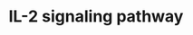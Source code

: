 ---
annotations:
- id: PW:0000512
  parent: signaling pathway
  type: Pathway Ontology
  value: Interleukin mediated signaling pathway
- id: PW:0000907
  parent: signaling pathway
  type: Pathway Ontology
  value: interleukin-2 signaling pathway
authors:
- A.Pandey
- MaintBot
- Khanspers
- Mkutmon
- MartijnVanIersel
- AlexanderPico
- NetPath
- Christine Chichester
- Fehrhart
- Egonw
- Eweitz
citedin:
- link: PMC8751594
- link: PMC8431385
- link: PMC7339012
description: IL-2 is a multifunctional cytokine with pleiotropic effects on several
  cells of the immune system. IL-2 was originally discovered as a T cell growth factor,
  but it was also found to have actions related to B cell proliferation, and cytolytic
  activity of natural killer cells. IL-2 also activates lymphokine activated killer
  cells. In contrast to its proliferative effects, IL-2 also has potent activity in
  a process known as activation-induced cell death. More recently, IL-2 was shown
  to promote tolerance through its effects on regulatory T cell development. IL-2
  clinically has anti-cancer effects as well as utility in supporting T cell numbers
  in HIV/AIDS. There are three classes of IL-2 receptors, binding IL-2 with low, intermediate,
  or high-affinity. The low affinity receptor (IL-2RÃŽÂ± alone) is not functional;
  signaling by IL-2 involves either the high affinity hetero-trimeric receptor containing
  IL-2RÃŽÂ±, IL-2RÃŽÂ² and the common cytokine receptor gamma chain (originally named
  IL-2RÃŽÂ³ and now generally denoted as ÃŽÂ³c) or the intermediate affinity heterodimeric
  receptor composed of IL-2RÃŽÂ² and ÃŽÂ³c. IL-2 stimulation induces the activation
  of the Janus family tyrosine kinases JAK1 and JAK3, which associate with IL-2RÃŽÂ²
  and ÃŽÂ³c, respectively. These kinases in turn phosphorylate IL-2RÃŽÂ² and induce
  tyrosine phosphorylation of STATs (signal transducers and activators of transcription)
  and various other downstream targets. The downstream signaling pathways activated
  by IL-2 also involves mitogen-activated protein kinase and phosphoinositide 3-kinase
  signaling modules, leading to both mitogenic and anti-apoptotic signals. Please
  access this pathway at [http://www.netpath.org/netslim/IL_2_pathway.html NetSlim]
  database. NetPath is a collaborative project between PandeyLab at Johns Hopkins
  University (http://pandeylab.igm.jhmi.edu) and the Institute of Bioinformatics (http://www.ibioinformatics.org).
  If you use this pathway, please cite the NetPath website until the pathway is published.
last-edited: 2021-12-23
ndex: 27703bb3-8b60-11eb-9e72-0ac135e8bacf
organisms:
- Homo sapiens
redirect_from:
- /index.php/Pathway:WP49
- /instance/WP49
- /instance/WP49_rr120703
revision: r120703
schema-jsonld:
- '@context': https://schema.org/
  '@id': https://wikipathways.github.io/pathways/WP49.html
  '@type': Dataset
  creator:
    '@type': Organization
    name: WikiPathways
  description: IL-2 is a multifunctional cytokine with pleiotropic effects on several
    cells of the immune system. IL-2 was originally discovered as a T cell growth
    factor, but it was also found to have actions related to B cell proliferation,
    and cytolytic activity of natural killer cells. IL-2 also activates lymphokine
    activated killer cells. In contrast to its proliferative effects, IL-2 also has
    potent activity in a process known as activation-induced cell death. More recently,
    IL-2 was shown to promote tolerance through its effects on regulatory T cell development.
    IL-2 clinically has anti-cancer effects as well as utility in supporting T cell
    numbers in HIV/AIDS. There are three classes of IL-2 receptors, binding IL-2 with
    low, intermediate, or high-affinity. The low affinity receptor (IL-2RÃŽÂ± alone)
    is not functional; signaling by IL-2 involves either the high affinity hetero-trimeric
    receptor containing IL-2RÃŽÂ±, IL-2RÃŽÂ² and the common cytokine receptor gamma
    chain (originally named IL-2RÃŽÂ³ and now generally denoted as ÃŽÂ³c) or the intermediate
    affinity heterodimeric receptor composed of IL-2RÃŽÂ² and ÃŽÂ³c. IL-2 stimulation
    induces the activation of the Janus family tyrosine kinases JAK1 and JAK3, which
    associate with IL-2RÃŽÂ² and ÃŽÂ³c, respectively. These kinases in turn phosphorylate
    IL-2RÃŽÂ² and induce tyrosine phosphorylation of STATs (signal transducers and
    activators of transcription) and various other downstream targets. The downstream
    signaling pathways activated by IL-2 also involves mitogen-activated protein kinase
    and phosphoinositide 3-kinase signaling modules, leading to both mitogenic and
    anti-apoptotic signals. Please access this pathway at [http://www.netpath.org/netslim/IL_2_pathway.html
    NetSlim] database. NetPath is a collaborative project between PandeyLab at Johns
    Hopkins University (http://pandeylab.igm.jhmi.edu) and the Institute of Bioinformatics
    (http://www.ibioinformatics.org). If you use this pathway, please cite the NetPath
    website until the pathway is published.
  keywords:
  - AKT1
  - CBL
  - CISH
  - CRKL
  - FOXO3A
  - FYN
  - GAB2
  - GRB2
  - HRAS
  - IL2
  - IL2RA
  - IL2RB
  - IL2RG
  - JAK1
  - JAK3
  - LCK
  - MAP2K1
  - MAP2K2
  - MAPK1
  - MAPK3
  - MTOR
  - NMI
  - PIK3R1
  - PTK2B
  - PTPN11
  - RAF1
  - RPS6
  - RPS6KB1
  - RPS6KB2
  - SHC1
  - SOCS3
  - SOS1
  - STAT1
  - STAT3
  - STAT5A
  - STAT5B
  - SYK
  license: CC0
  name: IL-2 signaling pathway
seo: CreativeWork
title: IL-2 signaling pathway
wpid: WP49
---